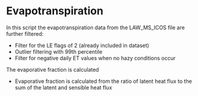 # Evapotranspiration

In this script the evapotranspiration data from the LAW_MS_ICOS file are further filtered:
  -  Filter for the LE flags of 2 (already included in dataset)
  -  Outlier filtering with 99th percentile
  -  Filter for negative daily ET values when no hazy conditions occur

The evaporative fraction is calculated
  -  Evaporative fraction is calculated from the ratio of latent heat flux to the sum of the latent and sensible heat flux
